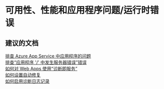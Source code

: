 <properties
    pageTitle="可用性、性能和应用程序问题/运行时错误"
    description="可用性、性能和应用程序问题/运行时错误"
    service="microsoft.web"
    resource="sites"
    authors="aashu"
    displayOrder=""
    selfHelpType="generic"
    supportTopicIds="32457410"
    resourceTags=""
    productPesIds="14748"
    cloudEnvironments="public"
/>


# 可用性、性能和应用程序问题/运行时错误

## **建议的文档**
[排查 Azure App Service 中应用程序的问题](http://azure.microsoft.com/documentation/videos/build-2015-when-bad-things-happen-to-good-apps-troubleshooting-applications-on-azure-app-service/)<br>
[排查“应用程序 '/' 中发生服务器错误”错误](http://blogs.msdn.com/b/waws/archive/2014/05/22/azure-web-sites-troubleshooting-server-error-in-application-errors.aspx)<br>
[如何对 Web Apps 使用“诊断即服务”](http://azure.microsoft.com/blog/2014/07/08/daas/)<br>
[如何设置自动修复](http://azure.microsoft.com/blog/2014/02/06/auto-healing-windows-azure-web-sites/)<br>
[如何启用诊断日志记录](https://azure.microsoft.com/documentation/articles/web-sites-enable-diagnostic-log/)



<!--HONumber=Jul16_HO4-->


